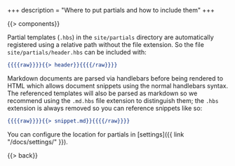 +++
description = "Where to put partials and how to include them"
+++

{{> components}}

Partial templates (`.hbs`)  in the `site/partials` directory are automatically registered using a relative path without the file extension. So the file `site/partials/header.hbs` can be included with:

```handlebars
{{{{raw}}}}{{> header}}{{{{/raw}}}}
```

Markdown documents are parsed via handlebars before being rendered to HTML which allows document snippets using the normal handlebars syntax. The referenced templates will also be parsed as markdown so we recommend using the `.md.hbs` file extension to distinguish them; the `.hbs` extension is always removed so you can reference snippets like so:

```handlebars
{{{{raw}}}}{{> snippet.md}}{{{{/raw}}}}
```

You can configure the location for partials in [settings]({{ link "/docs/settings/" }}).

{{> back}}
